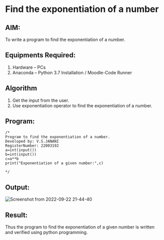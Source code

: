 # Find the exponentiation of a number

## AIM:
To write a program to find the exponentiation of a number.

## Equipments Required:
1. Hardware – PCs
2. Anaconda – Python 3.7 Installation / Moodle-Code Runner

## Algorithm
1. Get the input from the user.
2. Use exponentiation operator to find the exponentiation of a number.

## Program:
```
/*
Program to find the exponentiation of a number.
Developed by: V.S.JANANI
RegisterNumber: 22003192
a=int(input()) 
b=int(input()) 
c=a**b
print("Exponentiation of a given number:",c)

*/
```

## Output:
![Screenshot from 2022-09-22 21-44-40](https://user-images.githubusercontent.com/113497333/191799108-61e1509a-c502-488d-b714-4ecf3f96e819.png)


## Result:
Thus the program to find the exponentiation of a given number is written and verified using python programming.
